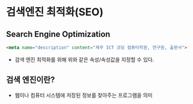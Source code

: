 # 검색엔진 최적화(SEO)

## Search Engine Optimization
```html
<meta name="description" content="제주 ICT 코딩 컴퓨터학원, 연구원, 출판사">
```

- 검색 엔진 최적화를 위해 위와 같은 속성/속성값을 지정할 수 있다.

## 검색 엔진이란?
- 웹이나 컴퓨터 시스템에 저장된 정보를 찾아주는 프로그램을 의미